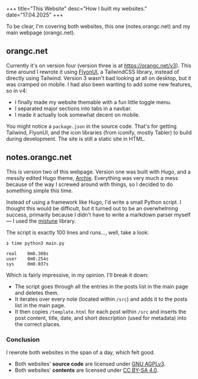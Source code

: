 +++
title="This Website"
desc="How I built my websites."
date="17.04.2025"
+++

To be clear, I'm covering both websites, this one (notes.orangc.net) and my main webpage (orangc.net).

## orangc.net
Currently it's on version four (version three is at https://orangc.net/v3). This time around I rewrote it using [FlyonUI](https://flyonui.com), a TailwindCSS library, instead of directly using Tailwind. Version 3 wasn't bad looking at all on desktop, but it was cramped on mobile. I had also been wanting to add some new features, so in v4:

- I finally made my website themable with a fun little toggle menu.
- I separated major sections into tabs in a navbar.
- I made it actually look somewhat decent on mobile.

You might notice a `package.json` in the source code. That's for getting Tailwind, FlyonUI, and the icon libraries (from iconify, mostly Tabler) to build during development. The site is still a static site in HTML.

## notes.orangc.net
This is version two of this webpage. Version one was built with Hugo, and a messily edited Hugo theme, [Archie](https://github.com/athul/archie). Everything was very much a mess because of the way I screwed around with things, so I decided to do something simple this time.

Instead of using a framework like Hugo, I'd write a small Python script. I thought this would be difficult, but it turned out to be an overwhelming success, primarily because I didn't have to write a markdown parser myself — I used the [mistune](https://mistune.lepture.com/) library.

The script is exactly 100 lines and runs..., well, take a look:

```
❯ time python3 main.py

real	0m0.308s
user	0m0.254s
sys	    0m0.037s
```

Which is fairly impressive, in my opinion. I'll break it down:

- The script goes through all the entries in the posts list in the main page and deletes them.
- It iterates over every note (located within `/src`) and adds it to the posts list in the main page.
- It then copies `/template.html` for each post within `/src` and inserts the post content, title, date, and short description (used for metadata) into the correct places.

### Conclusion

I rewrote both websites in the span of a day, which felt good.

- Both websites' **source code** are licensed under [GNU AGPLv3](https://choosealicense.com/licenses/agpl-3.0/).
- Both websites' **contents** are licensed under [CC BY-SA 4.0](https://choosealicense.com/licenses/cc-by-sa-4.0/).